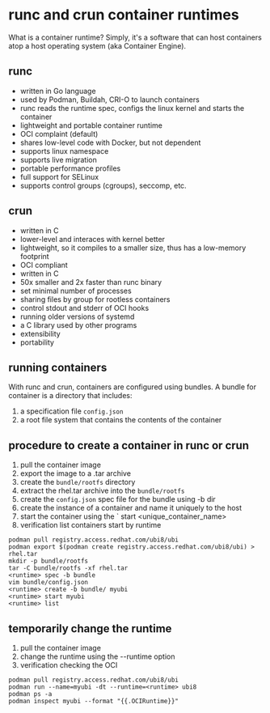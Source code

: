 # runc and crun container runtimes
What is a container runtime? Simply, it's a software that can host containers atop a host operating system (aka Container Engine).

## runc 
- written in Go language
- used by Podman, Buildah, CRI-O to launch containers
- runc reads the runtime spec, configs the linux kernel and starts the container
- lightweight and portable container runtime
- OCI complaint (default)
- shares low-level code with Docker, but not dependent
- supports linux namespace
- supports live migration
- portable performance profiles
- full support for SELinux
- supports control groups (cgroups), seccomp, etc.

## crun
- written in C
- lower-level and interaces with kernel better
- lightweight, so it compiles to a smaller size, thus has a low-memory footprint 
- OCI compliant
- written in C
- 50x smaller and 2x faster than runc binary
- set minimal number of processes
- sharing files by group for rootless containers
- control stdout and stderr of OCI hooks
- running older versions of systemd
- a C library used by other programs
- extensibility
- portability

## running containers
With runc and crun, containers are configured using bundles. A bundle for container is a directory that includes:
1. a specification file `config.json` 
1. a root file system that contains the contents of the container

## procedure to create a container in runc or crun
1. pull the container image
1. export the image to a .tar archive
1. create the `bundle/rootfs` directory
1. extract the rhel.tar archive into the `bundle/rootfs` 
1. create the `config.json` spec file for the bundle using -b dir
1. create the instance of a container and name it uniquely to the host
1. start the container using the `<runtime> start <unique_container_name>
1. verification list containers start by runtime
```
podman pull registry.access.redhat.com/ubi8/ubi
podman export $(podman create registry.access.redhat.com/ubi8/ubi) > rhel.tar
mkdir -p bundle/rootfs
tar -C bundle/rootfs -xf rhel.tar
<runtime> spec -b bundle
vim bundle/config.json
<runtime> create -b bundle/ myubi
<runtime> start myubi
<runtime> list
```

## temporarily change the runtime
1. pull the container image
1. change the runtime using the --runtime option
1. verification checking the OCI <runtime>
```
podman pull registry.access.redhat.com/ubi8/ubi
podman run --name=myubi -dt --runtime=<runtime> ubi8
podman ps -a
podman inspect myubi --format "{{.OCIRuntime}}"
```
